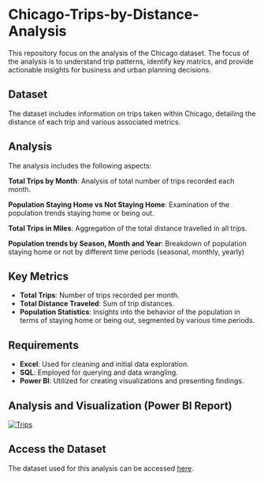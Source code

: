 # Chicago-Trips-by-Distance-Analysis
This repository focus on the analysis of the Chicago dataset. The focus of the analysis is to understand trip patterns, identify key matrics, and provide actionable insights for business and urban planning decisions. 

## Dataset
The dataset includes information on trips taken within Chicago, detailing the distance of each trip and various associated metrics.

## Analysis

The analysis includes the following aspects:

**Total Trips by Month**: Analysis of total number of trips recorded each month.

**Population Staying Home vs Not Staying Home**: Examination of the population trends staying home or being out.

**Total Trips in Miles**: Aggregation of the total distance travelled in all trips. 

**Population trends by Season, Month and Year**: Breakdown of population staying home or not by different time periods (seasonal, monthly, yearly)

## Key Metrics

- **Total Trips**: Number of trips recorded per month.
- **Total Distance Traveled**: Sum of trip distances.
- **Population Statistics**: Insights into the behavior of the population in terms of staying home or being out, segmented by various time periods.

## Requirements

- **Excel**: Used for cleaning and initial data exploration.
- **SQL**: Employed for querying and data wrangling.
- **Power BI**: Utilized for creating visualizations and presenting findings.

## Analysis and Visualization (Power BI Report)

[![Trips](https://github.com/user-attachments/assets/a7a303c6-338d-436b-9314-caca936dfe5f)](https://www.novypro.com/profile_projects/winnie-cirino?Popup=memberProject&Data=1704872007823x826201699671272200)

## Access the Dataset

The dataset used for this analysis can be accessed [here](https://drive.google.com/drive/folders/1_-CNVcs-eDxPrOYq_fdkg58Hr3Y-BVv1?usp=drive_link).

